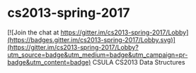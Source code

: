 # cs2013-spring-2017

[![Join the chat at https://gitter.im/cs2013-spring-2017/Lobby](https://badges.gitter.im/cs2013-spring-2017/Lobby.svg)](https://gitter.im/cs2013-spring-2017/Lobby?utm_source=badge&utm_medium=badge&utm_campaign=pr-badge&utm_content=badge)
CSULA CS2013 Data Structures

